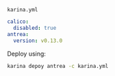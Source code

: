 `karina.yml`
```yaml
calico:
  disabled: true
antrea:
  version: v0.13.0
```

Deploy using:
```bash
karina depoy antrea -c karina.yml
```
